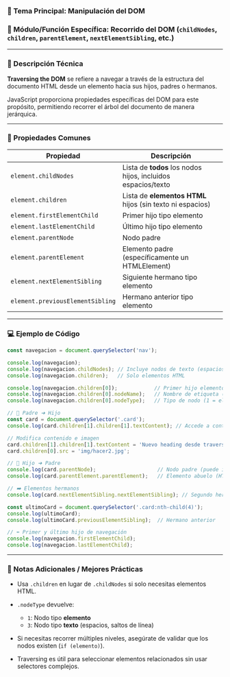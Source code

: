 ### 🧠 Tema Principal: Manipulación del DOM

### 📌 Módulo/Función Específica: Recorrido del DOM (`childNodes`, `children`, `parentElement`, `nextElementSibling`, etc.)

---

### 📖 Descripción Técnica

**Traversing the DOM** se refiere a navegar a través de la estructura del documento HTML desde un elemento hacia sus hijos, padres o hermanos.

JavaScript proporciona propiedades específicas del DOM para este propósito, permitiendo recorrer el árbol del documento de manera jerárquica.

---

### 🧾 Propiedades Comunes

| Propiedad                        | Descripción                                                  |
| -------------------------------- | ------------------------------------------------------------ |
| `element.childNodes`             | Lista de **todos** los nodos hijos, incluidos espacios/texto |
| `element.children`               | Lista de **elementos HTML** hijos (sin texto ni espacios)    |
| `element.firstElementChild`      | Primer hijo tipo elemento                                    |
| `element.lastElementChild`       | Último hijo tipo elemento                                    |
| `element.parentNode`             | Nodo padre                                                   |
| `element.parentElement`          | Elemento padre (específicamente un HTMLElement)              |
| `element.nextElementSibling`     | Siguiente hermano tipo elemento                              |
| `element.previousElementSibling` | Hermano anterior tipo elemento                               |

---

### 💻 Ejemplo de Código

```javascript
const navegacion = document.querySelector('nav');

console.log(navegacion);
console.log(navegacion.childNodes); // Incluye nodos de texto (espacios, saltos de línea)
console.log(navegacion.children);   // Solo elementos HTML

console.log(navegacion.children[0]);            // Primer hijo elemento
console.log(navegacion.children[0].nodeName);   // Nombre de etiqueta (ej. A, DIV, etc.)
console.log(navegacion.children[0].nodeType);   // Tipo de nodo (1 = elemento, 3 = texto)

// 🔽 Padre ➜ Hijo
const card = document.querySelector('.card');
console.log(card.children[1].children[1].textContent); // Accede a contenido interno

// Modifica contenido e imagen
card.children[1].children[1].textContent = 'Nuevo heading desde traversing th dom';
card.children[0].src = 'img/hacer2.jpg';

// 🔼 Hijo ➜ Padre
console.log(card.parentNode);                    // Nodo padre (puede incluir texto)
console.log(card.parentElement.parentElement);   // Elemento abuelo (HTMLElement)

// ➡️ Elementos hermanos
console.log(card.nextElementSibling.nextElementSibling); // Segundo hermano siguiente

const ultimoCard = document.querySelector('.card:nth-child(4)');
console.log(ultimoCard);
console.log(ultimoCard.previousElementSibling);  // Hermano anterior

// ⬅️ Primer y último hijo de navegación
console.log(navegacion.firstElementChild);
console.log(navegacion.lastElementChild);
```

---

### 📝 Notas Adicionales / Mejores Prácticas

* Usa `.children` en lugar de `.childNodes` si solo necesitas elementos HTML.
* `.nodeType` devuelve:

  * `1`: Nodo tipo **elemento**
  * `3`: Nodo tipo **texto** (espacios, saltos de línea)
* Si necesitas recorrer múltiples niveles, asegúrate de validar que los nodos existen (`if (elemento)`).
* Traversing es útil para seleccionar elementos relacionados sin usar selectores complejos.